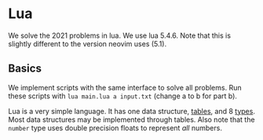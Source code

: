 # Lua

We solve the 2021 problems in lua. We use lua 5.4.6. Note that this is slightly different to the version neovim uses (5.1).

## Basics

We implement scripts with the same interface to solve all problems. Run these scripts with `lua main.lua a input.txt` (change a to b for part b).

Lua is a very simple language. It has one data structure, [tables](https://www.lua.org/pil/11.3.html), and 8 [types](https://www.lua.org/pil/2.html). Most data structures may be implemented through tables. Also note that the `number` type uses double precision floats to represent *all* numbers.

